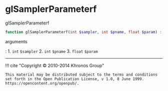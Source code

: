 # glSamplerParameterf
glSamplerParameterf

```php
function glSamplerParameterf(int $sampler, int $pname, float $param) : void
```



arguments

:    1. `int` `$sampler` 
    2. `int` `$pname` 
    3. `float` `$param` 



---
     

!!! cite "Copyright © 2010-2014 Khronos Group"

    This material may be distributed subject to the terms and conditions set forth in the Open Publication License, v 1.0, 8 June 1999. https://opencontent.org/openpub/.